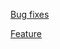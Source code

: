 <!--

You want do a PR, right? Good!

Let us know if it's a bug or a feature using the links down below.

You can click them in preview mode!

-->

[Bug fixes](?template=Bug_fixes.md)

[Feature](?template=Feature_addition.md)

<!--

If clicking those links let you with the same description, just erase everything above and tell us what's your PR about!

-->